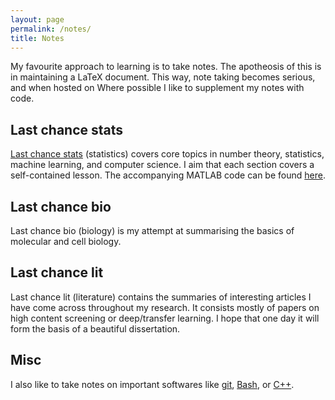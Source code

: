 ```yaml
---
layout: page
permalink: /notes/
title: Notes
---
```


My favourite approach to learning is to take notes. The apotheosis of this is in maintaining a LaTeX document. This way, note taking becomes serious, and when hosted on  Where possible I like to supplement my notes with code.

## Last chance stats

[Last chance stats](/assets/lastchancestats/main.pdf) (statistics) covers core topics in number theory, statistics, machine learning, and computer science. I aim that each section covers a self-contained lesson. The accompanying MATLAB code can be found [here](https://github.com/jcboyd/lastchancestats/tree/master/Demos).

## Last chance bio

Last chance bio (biology) is my attempt at summarising the basics of molecular and cell biology.

## Last chance lit

Last chance lit (literature) contains the summaries of interesting articles I have come across throughout my research. It consists mostly of papers on high content screening or deep/transfer learning. I hope that one day it will form the basis of a beautiful dissertation.

## Misc

I also like to take notes on important softwares like [git](https://github.com/jcboyd/git-notes/blob/master/git-notes.sh), [Bash](https://github.com/jcboyd/bash-notes/blob/master/notes.sh), or [C++](https://github.com/jcboyd/cpp-notes/blob/master/Notes.cpp).
